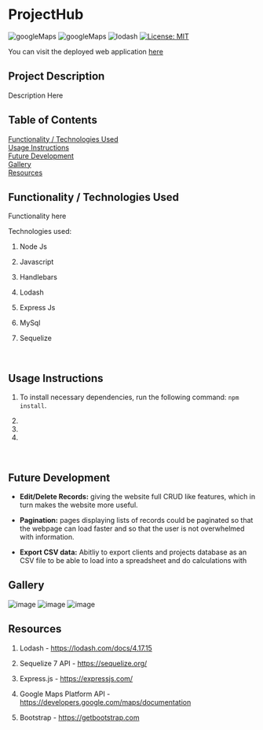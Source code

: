 # ProjectHub

![googleMaps](https://img.shields.io/badge/API-GoogleMaps-Blue)
![googleMaps](https://img.shields.io/badge/API-DomainAPI-Blue)
![lodash](https://img.shields.io/badge/node-lodash-orange)
[![License: MIT](https://img.shields.io/badge/License-MIT-yellow.svg)](https://opensource.org/licenses/MIT)

<!-- ## Deployed web address -->

You can visit the deployed web application [here]()
<br>

## Project Description

Description Here
<br>

## Table of Contents

[Functionality / Technologies Used](#Functionality)  
[Usage Instructions](#Usage)  
[Future Development](#DemonFuturestration)  
[Gallery](#Gallery)  
[Resources](#Resources)

<a name="Functionality"></a>

## Functionality / Technologies Used

Functionality here
<br>

Technologies used:

1. Node Js

2. Javascript

3. Handlebars

4. Lodash

5. Express Js

6. MySql

7. Sequelize

<br>

<a name="Usage"></a>

## Usage Instructions

1. To install necessary dependencies, run the following command: `npm install`.

2.

3.

4.

 <br>

<a name="Future"></a>

## Future Development

- <strong>Edit/Delete Records:</strong> giving the website full CRUD like features, which in turn makes the website more useful.

- <strong>Pagination:</strong> pages displaying lists of records could be paginated so that the webpage can load faster and so that the user is not overwhelmed with information.

- <strong>Export CSV data:</strong> Abitliy to export clients and projects database as an CSV file to be able to load into a spreadsheet and do calculations with
  <br>

<a name="Gallery"></a>

## Gallery

![image](https://github.com/wilgru/group-g-project-2-projecthub/blob/main/screenshots/demo1.png)
![image](https://github.com/wilgru/group-g-project-2-projecthub/blob/main/screenshots/demo2.png)
![image](https://github.com/wilgru/group-g-project-2-projecthub/blob/main/screenshots/demo3.png)
<br>

<a name="Resources"></a>

## Resources

1. Lodash - https://lodash.com/docs/4.17.15

2. Sequelize 7 API - https://sequelize.org/

3. Express.js - https://expressjs.com/

4. Google Maps Platform API - https://developers.google.com/maps/documentation

5. Bootstrap - https://getbootstrap.com
